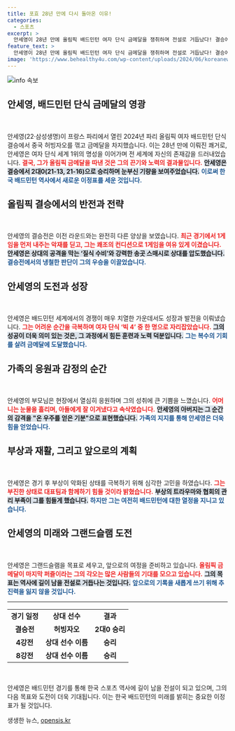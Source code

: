 ```yaml
---
title: 포효 28년 만에 다시 돌아온 이유!
categories:
  - 스포츠
excerpt: >
  안세영이 28년 만에 올림픽 배드민턴 여자 단식 금메달을 쟁취하며 전설로 거듭났다! 결승에서 허빙자오를 2대0으로 물리친 그녀의 투혼 뒤엔 부상과 대회 불만이 있었다. 과연 그녀의 다음 행보는?
feature_text: >
  안세영이 28년 만에 올림픽 배드민턴 여자 단식 금메달을 쟁취하며 전설로 거듭났다! 결승에서 허빙자오를 2대0으로 물리친 그녀의 투혼 뒤엔 부상과 대회 불만이 있었다. 과연 그녀의 다음 행보는?
image: 'https://www.behealthy4u.com/wp-content/uploads/2024/06/koreanews.jpg'
---
```


<p><img src="https://www.behealthy4u.com/wp-content/uploads/2024/06/koreanews.jpg" alt="info 속보" /></p>

<h2 data-ke-size="size26">안세영, 배드민턴 단식 금메달의 영광</h2>

<p data-ke-size="size16">&nbsp;</p>

<p>안세영(22·삼성생명)이 프랑스 파리에서 열린 2024년 파리 올림픽 여자 배드민턴 단식 결승에서 중국 허빙자오를 꺾고 금메달을 차지했습니다. 이는 28년 만에 이뤄진 쾌거로, 안세영은 여자 단식 세계 1위의 명성을 이어가며 전 세계에 자신의 존재감을 드러내었습니다. <b><span style="color: #ee2323;">결국, 그가 올림픽 금메달을 따낸 것은 그의 끈기와 노력의 결과물입니다.</span></b> <b><span style="background-color: #21538527;">안세영은 결승에서 2대0(21-13, 21-16)으로 승리하며 눈부신 기량을 보여주었습니다.</span></b> <b><span style="color: #1a5490;">이로써 한국 배드민턴 역사에서 새로운 이정표를 세운 것입니다.</span></b> </p>

<h2 data-ke-size="size26">올림픽 결승에서의 반전과 전략</h2>

<p data-ke-size="size16">&nbsp;</p>

<p>안세영의 결승전은 이전 라운드와는 완전히 다른 양상을 보였습니다. <b><span style="color: #ee2323;">최근 경기에서 1게임을 먼저 내주는 악재를 딛고, 그는 쾌조의 컨디션으로 1게임을 여유 있게 이겼습니다.</span></b> <b><span style="background-color: #21538527;">안세영은 상대의 공격을 막는 ‘질식 수비’와 강력한 송곳 스매시로 상대를 압도했습니다.</span></b> <b><span style="color: #1a5490;">결승전에서의 냉철한 판단이 그의 우승을 이끌었습니다.</span></b> </p>

<h2 data-ke-size="size26">안세영의 도전과 성장</h2>

<p data-ke-size="size16">&nbsp;</p>

<p>안세영은 배드민턴 세계에서의 경쟁이 매우 치열한 가운데서도 성장과 발전을 이뤄냈습니다. <b><span style="color: #ee2323;">그는 어려운 순간을 극복하며 여자 단식 ‘빅 4’ 중 한 명으로 자리잡았습니다.</span></b> <b><span style="background-color: #21538527;">그의 성공이 더욱 의미 있는 것은, 그 과정에서 힘든 훈련과 노력 덕분입니다.</span></b> <b><span style="color: #1a5490;">그는 복수의 기회를 살려 금메달에 도달했습니다.</span></b> </p>

<h2 data-ke-size="size26">가족의 응원과 감정의 순간</h2>

<p data-ke-size="size16">&nbsp;</p>

<p>안세영의 부모님은 현장에서 열심히 응원하며 그의 성취에 큰 기쁨을 느꼈습니다. <b><span style="color: #ee2323;">어머니는 눈물을 흘리며, 아들에게 잘 이겨냈다고 속삭였습니다.</span></b> <b><span style="background-color: #21538527;">안세영의 아버지는 그 순간의 감격을 "온 우주를 얻은 기분"으로 표현했습니다.</span></b> <b><span style="color: #1a5490;">가족의 지지를 통해 안세영은 더욱 힘을 얻었습니다.</span></b> </p>

<h2 data-ke-size="size26">부상과 재활, 그리고 앞으로의 계획</h2>

<p data-ke-size="size16">&nbsp;</p>

<p>안세영은 경기 후 부상이 악화된 상태를 극복하기 위해 심각한 고민을 하였습니다. <b><span style="color: #ee2323;">그는 부진한 상태로 대표팀과 함께하기 힘들 것이라 밝혔습니다.</span></b> <b><span style="background-color: #21538527;">부상의 트라우마와 협회의 관리 부족이 그를 힘들게 했습니다.</span></b> <b><span style="color: #1a5490;">하지만 그는 여전히 배드민턴에 대한 열정을 지니고 있습니다.</span></b> </p>

<h2 data-ke-size="size26">안세영의 미래와 그랜드슬램 도전</h2>

<p data-ke-size="size16">&nbsp;</p>

<p>안세영은 그랜드슬램을 목표로 세우고, 앞으로의 여정을 준비하고 있습니다. <b><span style="color: #ee2323;">올림픽 금메달이 마지막 퍼즐이라는 그의 각오는 많은 사람들의 기대를 모으고 있습니다.</span></b> <b><span style="background-color: #21538527;">그의 목표는 역사에 길이 남을 전설로 거듭나는 것입니다.</span></b> <b><span style="color: #1a5490;">앞으로의 기록을 새롭게 쓰기 위해 추진력을 잃지 않을 것입니다.</span></b> </p>

<hr>

<table style="width: 100%;">
<tbody>
<tr>
<td style="text-align: center; height: 17px;"><b>경기 일정</b></td>
<td style="text-align: center; height: 17px;"><b>상대 선수</b></td>
<td style="text-align: center; height: 17px;"><b>결과</b></td>
</tr>
<tr>
<td style="text-align: center; height: 17px;"><b>결승전</b></td>
<td style="text-align: center; height: 17px;"><b>허빙자오</b></td>
<td style="text-align: center; height: 17px;"><b>2대0 승리</b></td>
</tr>
<tr>
<td style="text-align: center; height: 17px;"><b>4강전</b></td>
<td style="text-align: center; height: 17px;"><b>상대 선수 이름</b></td>
<td style="text-align: center; height: 17px;"><b>승리</b></td>
</tr>
<tr>
<td style="text-align: center; height: 17px;"><b>8강전</b></td>
<td style="text-align: center; height: 17px;"><b>상대 선수 이름</b></td>
<td style="text-align: center; height: 17px;"><b>승리</b></td>
</tr>
</tbody>
</table>

<p data-ke-size="size16">&nbsp;</p>

<p>안세영은 배드민턴 경기를 통해 한국 스포츠 역사에 길이 남을 전설이 되고 있으며, 그의 다음 목표와 도전이 더욱 기대됩니다. 이는 한국 배드민턴의 미래를 밝히는 중요한 이정표가 될 것입니다.</p>
생생한 뉴스, <a href="https://opensis.kr" rel="dofollow">opensis.kr</a>


